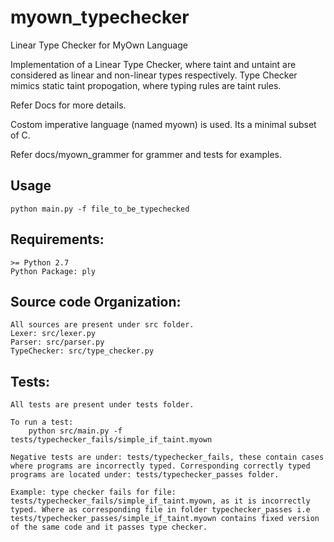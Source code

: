 # myown_typechecker
Linear Type Checker for MyOwn Language

Implementation of a Linear Type Checker, where taint and untaint are considered as linear and non-linear types respectively. Type Checker mimics static taint propogation, where typing rules are taint rules.

Refer Docs for more details.

Costom imperative language (named myown) is used. Its a minimal subset of C.

Refer docs/myown_grammer for grammer and tests for examples.

## Usage
	python main.py -f file_to_be_typechecked

## Requirements:
	>= Python 2.7
	Python Package: ply  
	
## Source code Organization:
    All sources are present under src folder.
    Lexer: src/lexer.py
    Parser: src/parser.py
    TypeChecker: src/type_checker.py
    
## Tests:
    All tests are present under tests folder.
    
    To run a test:
        python src/main.py -f tests/typechecker_fails/simple_if_taint.myown
    
    Negative tests are under: tests/typechecker_fails, these contain cases where programs are incorrectly typed. Corresponding correctly typed programs are located under: tests/typechecker_passes folder.
    
    Example: type checker fails for file: tests/typechecker_fails/simple_if_taint.myown, as it is incorrectly typed. Where as corresponding file in folder typechecker_passes i.e tests/typechecker_passes/simple_if_taint.myown contains fixed version of the same code and it passes type checker.
	
